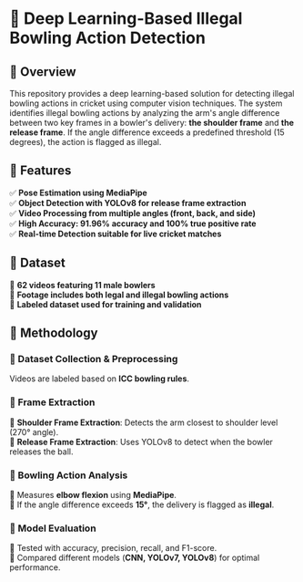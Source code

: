 # 🚀 Deep Learning-Based Illegal Bowling Action Detection

## 📌 Overview

This repository provides a deep learning-based solution for detecting illegal bowling actions in cricket using computer vision techniques. The system identifies illegal bowling actions by analyzing the arm's angle difference between two key frames in a bowler's delivery: **the shoulder frame** and **the release frame**. If the angle difference exceeds a predefined threshold (15 degrees), the action is flagged as illegal.

## 🚀 Features

✅ **Pose Estimation using MediaPipe**  
✅ **Object Detection with YOLOv8 for release frame extraction**  
✅ **Video Processing from multiple angles (front, back, and side)**  
✅ **High Accuracy: 91.96% accuracy and 100% true positive rate**  
✅ **Real-time Detection suitable for live cricket matches**  

## 📂 Dataset

📌 **62 videos featuring 11 male bowlers**  
📌 **Footage includes both legal and illegal bowling actions**  
📌 **Labeled dataset used for training and validation**  

## 📖 Methodology

### 🔹 Dataset Collection & Preprocessing
Videos are labeled based on **ICC bowling rules**.

### 🔹 Frame Extraction
📌 **Shoulder Frame Extraction**: Detects the arm closest to shoulder level (270° angle).  
📌 **Release Frame Extraction**: Uses YOLOv8 to detect when the bowler releases the ball.  

### 🔹 Bowling Action Analysis
📌 Measures **elbow flexion** using **MediaPipe**.  
📌 If the angle difference exceeds **15°**, the delivery is flagged as **illegal**.  

### 🔹 Model Evaluation
📌 Tested with accuracy, precision, recall, and F1-score.  
📌 Compared different models (**CNN, YOLOv7, YOLOv8**) for optimal performance.  

